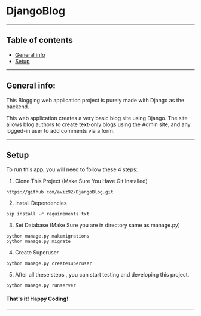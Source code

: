 # DjangoBlog

------------------------------------------------------------------------------------------------------------------------

## Table of contents
* [General info](#General-info)
* [Setup](#Setup)

------------------------------------------------------------------------------------------------------------------------

## General info:

This Blogging web application project is purely made with Django as the backend.

This web application creates a very basic blog site using Django. The site allows blog authors to create text-only blogs using the Admin site, and any logged-in user to add comments via a form.

------------------------------------------------------------------------------------------------------------------------

## Setup

To run this app, you will need to follow these 4 steps:

1. Clone This Project (Make Sure You Have Git Installed)
```
https://github.com/aviz92/DjangoBlog.git
```

2. Install Dependencies
```
pip install -r requirements.txt
```

3. Set Database (Make Sure you are in directory same as manage.py)
```
python manage.py makemigrations
python manage.py migrate
```

4. Create Superuser 
```
python manage.py createsuperuser
```

5. After all these steps , you can start testing and developing this project. 
```
python manage.py runserver
```

#### That's it! Happy Coding!
------------------------------------------------------------------------------------------------------------------------
